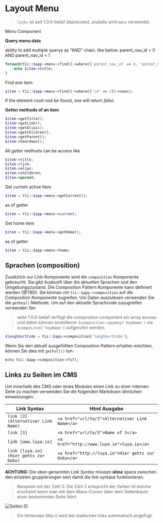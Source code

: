 Layout Menu
===========

> `links` ist seit 1.0.0-beta1 deprecated, anstelle wird `menu` verwendet.

Menu Component

**Query menu data**

ability to add multiple querys as "AND" chain. like below: parent_nav_id = 0 AND parent_nav_id = 1

```php
foreach(Yii::$app->menu->find()->where(['parent_nav_id' => 0, 'parent_nav_id' => 1])->all() as $item) {
    echo $item->title;
}
```

Find one item:

```php
$item = Yii::$app->menu->find()->where(['id' => 1])->one();
```

If the element coult nod be found, one will return *false*.

**Getter methods of an item**

```php
$item->getTitle();
$item->getLink();
$item->getAlias();
$item->getChildren();
$item->getParent();
$item->teardown();
```

All getter methods can be access like

```php
$item->title;
$item->link;
$item->alias;
$item->childeren;
$item->parent;
```

Get current active Item

```php
$item = Yii::$app->menu->getCurrent();
```

as of getter

```php
$item = Yii::$app->menu->current;
```

Get home item

```php
$item = Yii::$app->menu->getHome();
```

as of getter

```php
$item = Yii::$app->menu->home;
```

Sprachen (composition)
----------------------
Zusätzlich zur Link-Komponente wird die `composition` Komponente gebraucht. Sie gibt Auskunft über die aktuellen Sprachen und den Umgebungszustand. Die Composition Pattern Komponente kann definiert werden (@TBD). Sie können mit `Yii::$app->composition` auf die Composition Komponente zugreifen. Um Daten auszulesen verwenden Sie die `getKey()` Methode. Um auf den aktuelle Sprachcode zuzugreifen verwenden Sie:

> seite 1.0.0-beta1 verfügt die composition component ein array access und daten können anstellevon `$composition->geyKey('keyName')` via `$compositon['keyName']` aufgerufen werden.

```php
$langShortCode = Yii::$app->composition['langShortCode'];
```

Wenn Sie den aktuell ausgefüllten Composition Pattern erhalten möchten, können Sie dies mit `getFull()` tun:

```
echo Yii::$app->composition->full;
```

Links zu Seiten im CMS
---------------------

Um innerhalb des CMS oder eines Modules einen Link zu einer internen Seite zu machen verwenden Sie die folgenden Markdown-ähnlichen einweisungen:

|Link Syntax        |Html Ausgabe
|----               |----
|`link [3] (Alternativer Link Name)`  |`<a href="url/to/3">Alternativer Link Name</a>`
|`link [3]`                           |`<a href="url/to/3">Name of 3</a>`
|`link [www.luya.io]`                 |`<a href="http://www.luya.io">luya.io</a>`
|`link [luya.io] (Hier gehts zur Doku)` |`<a href="http://luya.io">Hier gehts zur Doku</a>`

**ACHTUNG:** Die oben genannten *Link Syntax* müssen **ohne** space zwischen den einzelen gruppierungen sein damit die link syntaxe funktionieren.

> Beispiele mit der Zahl 3: Die Zahl 3 entspricht der Seiten-Id welche erscheint wenn man mit dem Maus-Cursor über dem Seitenbaum einer besteimmten Seite fährt.

![Seiten ID](https://raw.githubusercontent.com/zephir/luya/master/docs/guide/cms-nav-page-id.jpg "Seiten ID")

> Ein fehlendes http:// wird bei statischen links automatisch angefügt.